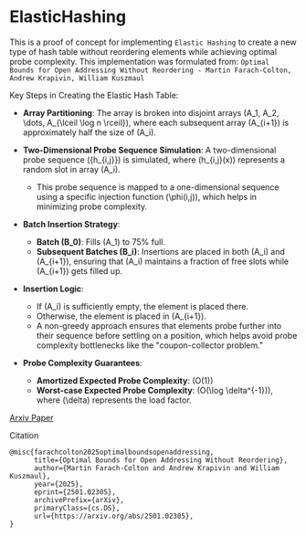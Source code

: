 # ElasticHashing
This is a proof of concept for implementing `Elastic Hashing` to create a new type of hash table without reordering elements while achieving optimal probe complexity. This implementation was formulated from: `Optimal Bounds for Open Addressing Without Reordering - Martin Farach-Colton, Andrew Krapivin, William Kuszmaul`

Key Steps in Creating the Elastic Hash Table:

- **Array Partitioning**: The array is broken into disjoint arrays \(A_1, A_2, \dots, A_{\lceil \log n \rceil}\), where each subsequent array \(A_{i+1}\) is approximately half the size of \(A_i\).

- **Two-Dimensional Probe Sequence Simulation**: A two-dimensional probe sequence \(\{h_{i,j}\}\) is simulated, where \(h_{i,j}(x)\) represents a random slot in array \(A_i\).
  - This probe sequence is mapped to a one-dimensional sequence using a specific injection function \(\phi(i,j)\), which helps in minimizing probe complexity.

- **Batch Insertion Strategy**:
  - **Batch \(B_0\)**: Fills \(A_1\) to 75% full.
  - **Subsequent Batches \(B_i\)**: Insertions are placed in both \(A_i\) and \(A_{i+1}\), ensuring that \(A_i\) maintains a fraction of free slots while \(A_{i+1}\) gets filled up.

- **Insertion Logic**:
  - If \(A_i\) is sufficiently empty, the element is placed there.
  - Otherwise, the element is placed in \(A_{i+1}\).
  - A non-greedy approach ensures that elements probe further into their sequence before settling on a position, which helps avoid probe complexity bottlenecks like the "coupon-collector problem."

- **Probe Complexity Guarantees**:
  - **Amortized Expected Probe Complexity**: \(O(1)\)
  - **Worst-case Expected Probe Complexity**: \(O(\log \delta^{-1})\), where \(\delta\) represents the load factor.

[Arxiv Paper](https://arxiv.org/abs/2501.02305)

Citation

```
@misc{farachcolton2025optimalboundsopenaddressing,
      title={Optimal Bounds for Open Addressing Without Reordering}, 
      author={Martin Farach-Colton and Andrew Krapivin and William Kuszmaul},
      year={2025},
      eprint={2501.02305},
      archivePrefix={arXiv},
      primaryClass={cs.DS},
      url={https://arxiv.org/abs/2501.02305}, 
}
```
